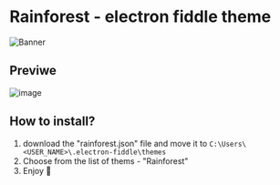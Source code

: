 # Rainforest - electron fiddle theme

![Banner](https://media.discordapp.net/attachments/736633764930912257/1008609797937053778/unknown.png)

## Previwe
![image](https://user-images.githubusercontent.com/66295121/228499631-c38e2c3a-54f0-48c4-9ef3-843482c163c5.png)

## How to install?
1. download the "rainforest.json" file and move it to ```C:\Users\<USER_NAME>\.electron-fiddle\themes```
2. Choose from the list of thems - "Rainforest"
3. Enjoy 🥳
